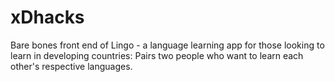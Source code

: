 # xDhacks
Bare bones front end of Lingo - a language learning app for those looking to learn in developing countries:
Pairs two people who want to learn each other's respective languages.
